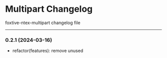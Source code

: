 # Multipart Changelog
foxtive-ntex-multipart changelog file

------

### 0.2.1 (2024-03-16)
* refactor(features): remove unused

